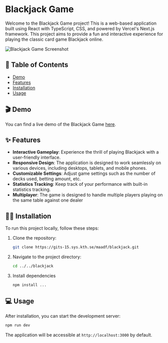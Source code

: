 # Blackjack Game

Welcome to the Blackjack Game project! This is a web-based application built using React with TypeScript, CSS, and powered by Vercel's Next.js framework. This project aims to provide a fun and interactive experience for playing the classic card game Blackjack online.

![Blackjack Game Screenshot](<screenshot-url>)

## 📝 Table of Contents

- [Demo](#demo)
- [Features](#features)
- [Installation](#installation)
- [Usage](#usage)

## 🎬 Demo

You can find a live demo of the Blackjack Game [here](<demo-url>).

## ✨ Features

- **Interactive Gameplay**: Experience the thrill of playing Blackjack with a user-friendly interface.
- **Responsive Design**: The application is designed to work seamlessly on various devices, including desktops, tablets, and mobile phones.
- **Customizable Settings**: Adjust game settings such as the number of decks used, betting amount, etc.
- **Statistics Tracking**: Keep track of your performance with built-in statistics tracking.
- **Multiplayer**: The game is designed to handle multiple players playing on the same table against one dealer

## 👨‍💻 Installation

To run this project locally, follow these steps:

1. Clone the repository:

    ```bash
    git clone https://gits-15.sys.kth.se/maadf/blackjack.git
    ```
2. Navigate to the project directory:
    ```bash
    cd ../../blackjack
    ```
3. Install dependencies
    ```bash
    npm install ...
    ```

## 💻 Usage

After installation, you can start the development server:
```bash
npm run dev
```
The application will be accessible at `http://localhost:3000` by default.
